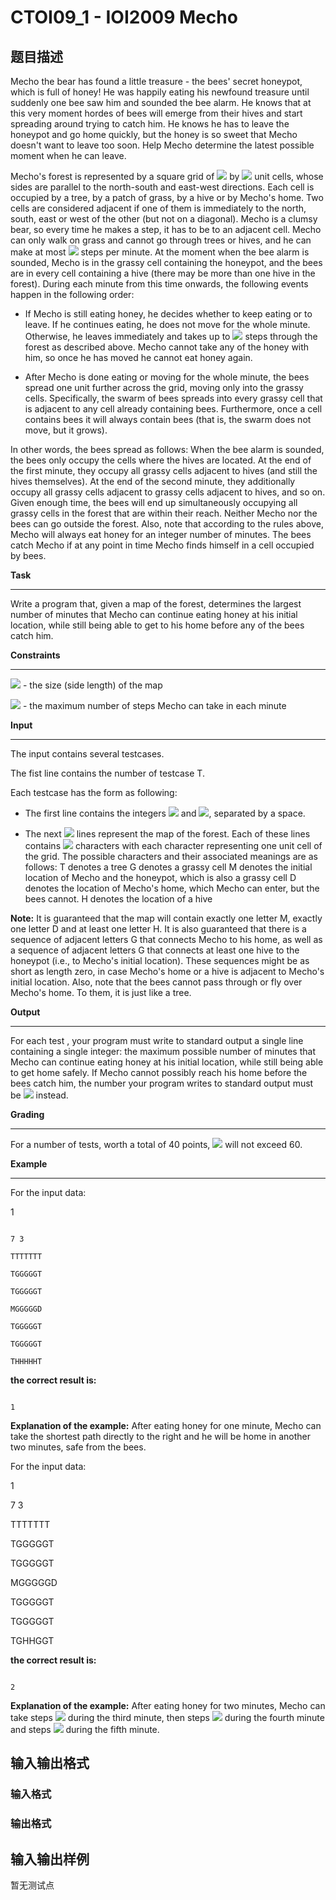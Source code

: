 # CTOI09_1 - IOI2009 Mecho

## 题目描述

Mecho the bear has found a little treasure - the bees' secret honeypot, which is full of honey! He was happily eating his newfound treasure until suddenly one bee saw him and sounded the bee alarm. He knows that at this very moment hordes of bees will emerge from their hives and start spreading around trying to catch him. He knows he has to leave the honeypot and go home quickly, but the honey is so sweet that Mecho doesn't want to leave too soon. Help Mecho determine the latest possible moment when he can leave.

Mecho's forest is represented by a square grid of ![](http://www.main.edu.pl/images/IOI2009/mch-en-tex.1.png) by ![](http://www.main.edu.pl/images/IOI2009/mch-en-tex.2.png) unit cells, whose sides are parallel to the north-south and east-west directions. Each cell is occupied by a tree, by a patch of grass, by a hive or by Mecho's home. Two cells are considered adjacent if one of them is immediately to the north, south, east or west of the other (but not on a diagonal). Mecho is a clumsy bear, so every time he makes a step, it has to be to an adjacent cell. Mecho can only walk on grass and cannot go through trees or hives, and he can make at most ![](http://www.main.edu.pl/images/IOI2009/mch-en-tex.3.png) steps per minute. At the moment when the bee alarm is sounded, Mecho is in the grassy cell containing the honeypot, and the bees are in every cell containing a hive (there may be more than one hive in the forest). During each minute from this time onwards, the following events happen in the following order:

- If Mecho is still eating honey, he decides whether to keep eating or to leave. If he continues eating, he does not move for the whole minute. Otherwise, he leaves immediately and takes up to ![](http://www.main.edu.pl/images/IOI2009/mch-en-tex.4.png) steps through the forest as described above. Mecho cannot take any of the honey with him, so once he has moved he cannot eat honey again.

- After Mecho is done eating or moving for the whole minute, the bees spread one unit further across the grid, moving only into the grassy cells. Specifically, the swarm of bees spreads into every grassy cell that is adjacent to any cell already containing bees. Furthermore, once a cell contains bees it will always contain bees (that is, the swarm does not move, but it grows).

In other words, the bees spread as follows: When the bee alarm is sounded, the bees only occupy the cells where the hives are located. At the end of the first minute, they occupy all grassy cells adjacent to hives (and still the hives themselves). At the end of the second minute, they additionally occupy all grassy cells adjacent to grassy cells adjacent to hives, and so on. Given enough time, the bees will end up simultaneously occupying all grassy cells in the forest that are within their reach. Neither Mecho nor the bees can go outside the forest. Also, note that according to the rules above, Mecho will always eat honey for an integer number of minutes. The bees catch Mecho if at any point in time Mecho finds himself in a cell occupied by bees.

**Task**

--------

Write a program that, given a map of the forest, determines the largest number of minutes that Mecho can continue eating honey at his initial location, while still being able to get to his home before any of the bees catch him.

**Constraints**

---------------

![](http://www.main.edu.pl/images/IOI2009/mch-en-tex.5.png) - the size (side length) of the map

![](http://www.main.edu.pl/images/IOI2009/mch-en-tex.6.png) - the maximum number of steps Mecho can take in each minute

**Input**

---------

The input contains several testcases.

The fist line contains the number of testcase T.

Each testcase has the form as following:

- The first line contains the integers ![](http://www.main.edu.pl/images/IOI2009/mch-en-tex.7.png) and ![](http://www.main.edu.pl/images/IOI2009/mch-en-tex.8.png), separated by a space.

- The next ![](http://www.main.edu.pl/images/IOI2009/mch-en-tex.9.png) lines represent the map of the forest. Each of these lines contains ![](http://www.main.edu.pl/images/IOI2009/mch-en-tex.10.png) characters with each character representing one unit cell of the grid. The possible characters and their associated meanings are as follows: T denotes a tree G denotes a grassy cell M denotes the initial location of Mecho and the honeypot, which is also a grassy cell D denotes the location of Mecho's home, which Mecho can enter, but the bees cannot. H denotes the location of a hive

**Note:** It is guaranteed that the map will contain exactly one letter M, exactly one letter D and at least one letter H. It is also guaranteed that there is a sequence of adjacent letters G that connects Mecho to his home, as well as a sequence of adjacent letters G that connects at least one hive to the honeypot (i.e., to Mecho's initial location). These sequences might be as short as length zero, in case Mecho's home or a hive is adjacent to Mecho's initial location. Also, note that the bees cannot pass through or fly over Mecho's home. To them, it is just like a tree.

**Output**

----------

For each test , your program must write to standard output a single line containing a single integer: the maximum possible number of minutes that Mecho can continue eating honey at his initial location, while still being able to get home safely. If Mecho cannot possibly reach his home before the bees catch him, the number your program writes to standard output must be ![](http://www.main.edu.pl/images/IOI2009/mch-en-tex.11.png) instead.

**Grading**

-----------

For a number of tests, worth a total of 40 points, ![](http://www.main.edu.pl/images/IOI2009/mch-en-tex.12.png) will not exceed 60.

**Example**

-----------

For the input data:

1

```

7 3

TTTTTTT

TGGGGGT

TGGGGGT

MGGGGGD

TGGGGGT

TGGGGGT

THHHHHT

```

**the correct result is:**

```

1

```

**Explanation of the example:** After eating honey for one minute, Mecho can take the shortest path directly to the right and he will be home in another two minutes, safe from the bees.

For the input data:

1

7 3

TTTTTTT

TGGGGGT

TGGGGGT

MGGGGGD

TGGGGGT

TGGGGGT

TGHHGGT

**the correct result is:**

```

2

```

**Explanation of the example:** After eating honey for two minutes, Mecho can take steps ![](http://www.main.edu.pl/images/IOI2009/mch-en-tex.13.png) during the third minute, then steps ![](http://www.main.edu.pl/images/IOI2009/mch-en-tex.14.png) during the fourth minute and steps ![](http://www.main.edu.pl/images/IOI2009/mch-en-tex.15.png) during the fifth minute.

## 输入输出格式

### 输入格式

### 输出格式

## 输入输出样例

暂无测试点

